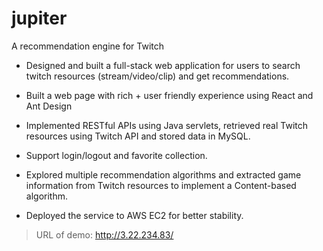 # jupiter
A recommendation engine for Twitch

* Designed and built a full-stack web application for users to search twitch resources (stream/video/clip) and get recommendations. 

* Built a web page with rich + user friendly experience using React and Ant Design

* Implemented RESTful APIs using Java servlets, retrieved real Twitch resources using Twitch API and stored data in MySQL.

* Support login/logout and favorite collection.

* Explored multiple recommendation algorithms and extracted game information from Twitch resources to implement a Content-based algorithm.

* Deployed the service to AWS EC2 for better stability.

> URL of demo: http://3.22.234.83/